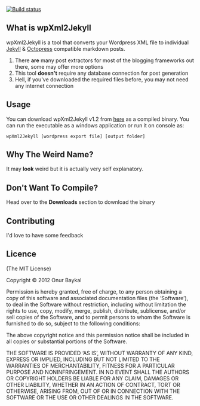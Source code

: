 [![Build status](https://ci.appveyor.com/api/projects/status?id=dxg73fkekcl49r80)](https://ci.appveyor.com/project/wpxml2jekyll)

## What is wpXml2Jekyll

wpXml2Jekyll is a tool that converts your Wordpress XML file to individual [Jekyll](https://github.com/mojombo/jekyll) &amp; [Octopress](https://github.com/imathis/octopress/) compatible markdown posts.

1. There **are** many post extractors for most of the blogging frameworks out there, some may offer more options
2. This tool **doesn't** require any database connection for post generation
3. Hell, if you've downloaded the required files before, you may not need any internet connection

## Usage

You can download wpXml2Jekyll v1.2 from [here](https://github.com/theaob/wpXml2Jekyll/raw/v1.2/wpXml2Jekyll.exe) as a compiled binary. You can run the executable as a windows application or run it on console as:
```
wpXml2Jekyll [wordpress export file] [output folder]
```
## Why The Weird Name?

It may **look** weird but it is actually very self explanatory.

## Don't Want To Compile?

Head over to the **Downloads** section to download the binary

## Contributing

I'd love to have some feedback

## Licence

(The MIT License)

Copyright © 2012 Onur Baykal

Permission is hereby granted, free of charge, to any person obtaining a copy of this software and associated documentation files (the ‘Software’), to deal in the Software without restriction, including without limitation the rights to use, copy, modify, merge, publish, distribute, sublicense, and/or sell copies of the Software, and to permit persons to whom the Software is furnished to do so, subject to the following conditions:

The above copyright notice and this permission notice shall be included in all copies or substantial portions of the Software.

THE SOFTWARE IS PROVIDED ‘AS IS’, WITHOUT WARRANTY OF ANY KIND, EXPRESS OR IMPLIED, INCLUDING BUT NOT LIMITED TO THE WARRANTIES OF MERCHANTABILITY, FITNESS FOR A PARTICULAR PURPOSE AND NONINFRINGEMENT. IN NO EVENT SHALL THE AUTHORS OR COPYRIGHT HOLDERS BE LIABLE FOR ANY CLAIM, DAMAGES OR OTHER LIABILITY, WHETHER IN AN ACTION OF CONTRACT, TORT OR OTHERWISE, ARISING FROM, OUT OF OR IN CONNECTION WITH THE SOFTWARE OR THE USE OR OTHER DEALINGS IN THE SOFTWARE.
